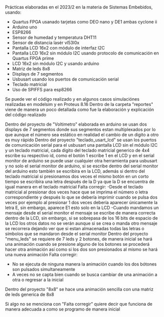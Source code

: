 Prácticas elaboradas en el 2023/2 en la materia de Sistemas Embebidos, usando: 
- Quartus FPGA usanado tarjetas como DEO nano y DE1 ambas cyclone ii
- Arduino uno
- ESP8266
- Sensor de humedad y temperatura DHT11
- Sensor de distancia lasér vl53l0x
- Pantalla LCD 16x2 con módulo de interfaz I2C
- Pantalla LCD 16x2 sin módulo I2C usando protocolo de comunicación en Quartus FPGA prime
- LCD 16x2 sin módulo I2C y usando arduino
- Matriz de leds 8x8
- Displays de 7 segmentos
- Usbusart usando los puertos de comunicación serial
- Teclado matricial
- Uso de SPIFFS para esp8266
  
Se puede ver el código realizado y en algunos casos simulaciónes realizadas en modelsim y en Proteus 8.16
Dentro de la carpeta "reportes" viene de manera un poco detallada como fue la elaboración y explicación
del código realizado 

Dentro del proyecto de "Voltimetro" elaborada en arduino se usan dos displays de 7 segmentos donde sus
  segmentos estan multiplexados por lo que aunque el número sea estático en realidad el cambio de un
  digito a otro es muy rápido
Dentro del proyecto "teclado_usart_lcd" se usan los puertos de comunicación serial para el usbusart
  una pantalla LCD sin el módulo I2C y un teclado matricial, cada digito del teclado matricial generico
  de 4x4 escribe su respectivo id, como el botón 1 escribe 1 en el LCD y en el serial monitor de arduino
  se puede usar cualquier otra herramienta para usbusart y no solo el serial monitor de arduino, si se
  escribe dentro del serial monitor del arduino esto también se escribira en la LCD, además si dentro
  del teclado matricial si presionamos dos veces el mismo botón en un corto tiempo se escribira una
  letra después de la D ya que la D se encuentra de igual manera en el teclado matricial
    Falta corregir:
  -Desde el teclado matricial al presionar dos veces hace que se imprima el número o letra
    correspondiente y después lo que se debería imprimir cuando se pulsa dos veces por ejemplo al
    presionar 1 dos veces debería aparecer únicamente la letra E, sin embargo, aparece E1 esto solo
    en la LCD
  -Cuando mandamos un mensaje desde el serial monitor el mensaje se escribe de manera correcta dentro
    de la LCD, sin embargo, si se sobrepasa de los 16 bits de espacio de la LCD los otros datos no se
    verán aunque si se crea o manda otro mensaje se recorrera dejando ver que si estan almacenadas
    todas las letras o símbolos que se mandaron desde el serial monitor
Dentro del proyecto "menu_leds" se requiere de 7 leds y 2 botones, de manera inicial se hará una
  animación cuando se presione alguno de los botones se procederá hacer otra animación así como si los
  dos son presionados al mismo se hará una nueva animación
  Falta corregir:
  - No se ejecuta de ninguna manera la animación cuando los dos bótones son pulsados simultaneamente
  - A veces no se capta bien cuando se busca cambiar de una animación a otra o regresar a la inicial
 
Dentro del proyecto "8x8" se hace una animación sencilla con una matriz de leds generica de 8x8

Si algo no se menciona con "Falta corregir" quiere decir que funciona de manera adecuada a como se
programo de manera inicial
